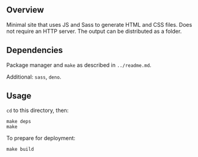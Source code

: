 ## Overview

Minimal site that uses JS and Sass to generate HTML and CSS files. Does not require an HTTP server. The output can be distributed as a folder.

## Dependencies

Package manager and `make` as described in `../readme.md`.

Additional: `sass`, `deno`.

## Usage

`cd` to this directory, then:

    make deps
    make

To prepare for deployment:

    make build
